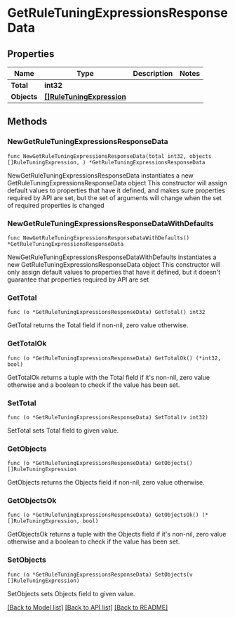 # GetRuleTuningExpressionsResponseData

## Properties

Name | Type | Description | Notes
------------ | ------------- | ------------- | -------------
**Total** | **int32** |  | 
**Objects** | [**[]RuleTuningExpression**](RuleTuningExpression.md) |  | 

## Methods

### NewGetRuleTuningExpressionsResponseData

`func NewGetRuleTuningExpressionsResponseData(total int32, objects []RuleTuningExpression, ) *GetRuleTuningExpressionsResponseData`

NewGetRuleTuningExpressionsResponseData instantiates a new GetRuleTuningExpressionsResponseData object
This constructor will assign default values to properties that have it defined,
and makes sure properties required by API are set, but the set of arguments
will change when the set of required properties is changed

### NewGetRuleTuningExpressionsResponseDataWithDefaults

`func NewGetRuleTuningExpressionsResponseDataWithDefaults() *GetRuleTuningExpressionsResponseData`

NewGetRuleTuningExpressionsResponseDataWithDefaults instantiates a new GetRuleTuningExpressionsResponseData object
This constructor will only assign default values to properties that have it defined,
but it doesn't guarantee that properties required by API are set

### GetTotal

`func (o *GetRuleTuningExpressionsResponseData) GetTotal() int32`

GetTotal returns the Total field if non-nil, zero value otherwise.

### GetTotalOk

`func (o *GetRuleTuningExpressionsResponseData) GetTotalOk() (*int32, bool)`

GetTotalOk returns a tuple with the Total field if it's non-nil, zero value otherwise
and a boolean to check if the value has been set.

### SetTotal

`func (o *GetRuleTuningExpressionsResponseData) SetTotal(v int32)`

SetTotal sets Total field to given value.


### GetObjects

`func (o *GetRuleTuningExpressionsResponseData) GetObjects() []RuleTuningExpression`

GetObjects returns the Objects field if non-nil, zero value otherwise.

### GetObjectsOk

`func (o *GetRuleTuningExpressionsResponseData) GetObjectsOk() (*[]RuleTuningExpression, bool)`

GetObjectsOk returns a tuple with the Objects field if it's non-nil, zero value otherwise
and a boolean to check if the value has been set.

### SetObjects

`func (o *GetRuleTuningExpressionsResponseData) SetObjects(v []RuleTuningExpression)`

SetObjects sets Objects field to given value.



[[Back to Model list]](../README.md#documentation-for-models) [[Back to API list]](../README.md#documentation-for-api-endpoints) [[Back to README]](../README.md)



